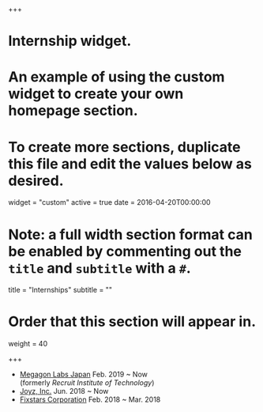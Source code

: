 +++
# Internship widget.
# An example of using the custom widget to create your own homepage section.
# To create more sections, duplicate this file and edit the values below as desired.
widget = "custom"
active = true
date = 2016-04-20T00:00:00

# Note: a full width section format can be enabled by commenting out the `title` and `subtitle` with a `#`.
title = "Internships"
subtitle = ""

# Order that this section will appear in.
weight = 40

+++

- [Megagon Labs Japan](http://www.megagon.ai/) Feb. 2019 ~ Now  
(formerly _Recruit Institute of Technology_)
- [Joyz, Inc.](https://www.joyz.co.jp/) Jun. 2018 ~ Now
- [Fixstars Corporation](https://www.fixstars.com/) Feb. 2018 ~ Mar. 2018

